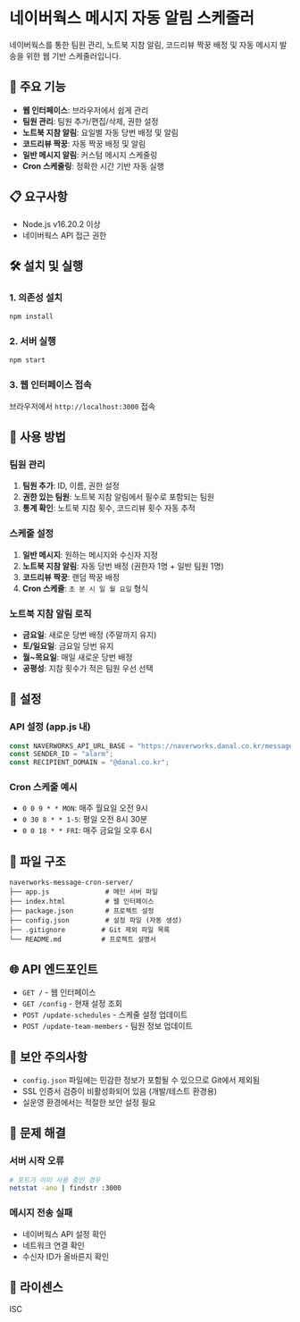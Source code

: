 # 네이버웍스 메시지 자동 알림 스케줄러

네이버웍스를 통한 팀원 관리, 노트북 지참 알림, 코드리뷰 짝꿍 배정 및 자동 메시지 발송을 위한 웹 기반 스케줄러입니다.

## 🚀 주요 기능

- **웹 인터페이스**: 브라우저에서 쉽게 관리
- **팀원 관리**: 팀원 추가/편집/삭제, 권한 설정
- **노트북 지참 알림**: 요일별 자동 당번 배정 및 알림
- **코드리뷰 짝꿍**: 자동 짝꿍 배정 및 알림
- **일반 메시지 알림**: 커스텀 메시지 스케줄링
- **Cron 스케줄링**: 정확한 시간 기반 자동 실행

## 📋 요구사항

- Node.js v16.20.2 이상
- 네이버웍스 API 접근 권한

## 🛠️ 설치 및 실행

### 1. 의존성 설치
```bash
npm install
```

### 2. 서버 실행
```bash
npm start
```

### 3. 웹 인터페이스 접속
브라우저에서 `http://localhost:3000` 접속

## 📖 사용 방법

### 팀원 관리
1. **팀원 추가**: ID, 이름, 권한 설정
2. **권한 있는 팀원**: 노트북 지참 알림에서 필수로 포함되는 팀원
3. **통계 확인**: 노트북 지참 횟수, 코드리뷰 횟수 자동 추적

### 스케줄 설정
1. **일반 메시지**: 원하는 메시지와 수신자 지정
2. **노트북 지참 알림**: 자동 당번 배정 (권한자 1명 + 일반 팀원 1명)
3. **코드리뷰 짝꿍**: 랜덤 짝꿍 배정
4. **Cron 스케줄**: `초 분 시 일 월 요일` 형식

### 노트북 지참 알림 로직
- **금요일**: 새로운 당번 배정 (주말까지 유지)
- **토/일요일**: 금요일 당번 유지
- **월~목요일**: 매일 새로운 당번 배정
- **공평성**: 지참 횟수가 적은 팀원 우선 선택

## 🔧 설정

### API 설정 (app.js 내)
```javascript
const NAVERWORKS_API_URL_BASE = "https://naverworks.danal.co.kr/message/direct/alarm/users/";
const SENDER_ID = "alarm";
const RECIPIENT_DOMAIN = "@danal.co.kr";
```

### Cron 스케줄 예시
- `0 0 9 * * MON`: 매주 월요일 오전 9시
- `0 30 8 * * 1-5`: 평일 오전 8시 30분
- `0 0 18 * * FRI`: 매주 금요일 오후 6시

## 📁 파일 구조

```
naverworks-message-cron-server/
├── app.js              # 메인 서버 파일
├── index.html          # 웹 인터페이스
├── package.json        # 프로젝트 설정
├── config.json         # 설정 파일 (자동 생성)
├── .gitignore         # Git 제외 파일 목록
└── README.md          # 프로젝트 설명서
```

## 🌐 API 엔드포인트

- `GET /` - 웹 인터페이스
- `GET /config` - 현재 설정 조회
- `POST /update-schedules` - 스케줄 설정 업데이트
- `POST /update-team-members` - 팀원 정보 업데이트

## 🔐 보안 주의사항

- `config.json` 파일에는 민감한 정보가 포함될 수 있으므로 Git에서 제외됨
- SSL 인증서 검증이 비활성화되어 있음 (개발/테스트 환경용)
- 실운영 환경에서는 적절한 보안 설정 필요

## 🐛 문제 해결

### 서버 시작 오류
```bash
# 포트가 이미 사용 중인 경우
netstat -ano | findstr :3000
```

### 메시지 전송 실패
- 네이버웍스 API 설정 확인
- 네트워크 연결 확인
- 수신자 ID가 올바른지 확인

## 📝 라이센스

ISC

